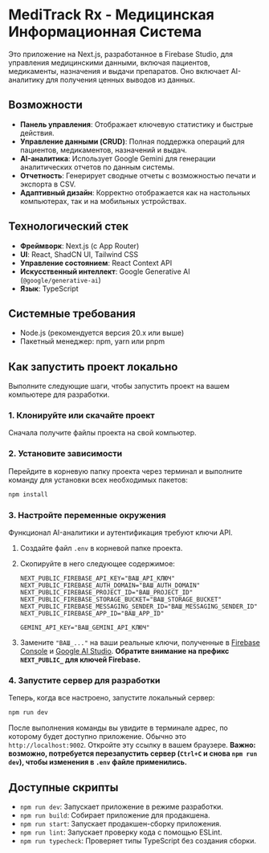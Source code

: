 # MediTrack Rx - Медицинская Информационная Система

Это приложение на Next.js, разработанное в Firebase Studio, для управления медицинскими данными, включая пациентов, медикаменты, назначения и выдачи препаратов. Оно включает AI-аналитику для получения ценных выводов из данных.

## Возможности

*   **Панель управления**: Отображает ключевую статистику и быстрые действия.
*   **Управление данными (CRUD)**: Полная поддержка операций для пациентов, медикаментов, назначений и выдач.
*   **AI-аналитика**: Использует Google Gemini для генерации аналитических отчетов по данным системы.
*   **Отчетность**: Генерирует сводные отчеты с возможностью печати и экспорта в CSV.
*   **Адаптивный дизайн**: Корректно отображается как на настольных компьютерах, так и на мобильных устройствах.

## Технологический стек

*   **Фреймворк**: Next.js (с App Router)
*   **UI**: React, ShadCN UI, Tailwind CSS
*   **Управление состоянием**: React Context API
*   **Искусственный интеллект**: Google Generative AI (`@google/generative-ai`)
*   **Язык**: TypeScript

## Системные требования

*   Node.js (рекомендуется версия 20.x или выше)
*   Пакетный менеджер: npm, yarn или pnpm

## Как запустить проект локально

Выполните следующие шаги, чтобы запустить проект на вашем компьютере для разработки.

### 1. Клонируйте или скачайте проект

Сначала получите файлы проекта на свой компьютер.

### 2. Установите зависимости

Перейдите в корневую папку проекта через терминал и выполните команду для установки всех необходимых пакетов:

```bash
npm install
```

### 3. Настройте переменные окружения

Функционал AI-аналитики и аутентификация требуют ключи API.

1.  Создайте файл `.env` в корневой папке проекта.
2.  Скопируйте в него следующее содержимое:

    ```env
    NEXT_PUBLIC_FIREBASE_API_KEY="ВАШ_API_КЛЮЧ"
    NEXT_PUBLIC_FIREBASE_AUTH_DOMAIN="ВАШ_AUTH_DOMAIN"
    NEXT_PUBLIC_FIREBASE_PROJECT_ID="ВАШ_PROJECT_ID"
    NEXT_PUBLIC_FIREBASE_STORAGE_BUCKET="ВАШ_STORAGE_BUCKET"
    NEXT_PUBLIC_FIREBASE_MESSAGING_SENDER_ID="ВАШ_MESSAGING_SENDER_ID"
    NEXT_PUBLIC_FIREBASE_APP_ID="ВАШ_APP_ID"
    
    GEMINI_API_KEY="ВАШ_GEMINI_API_КЛЮЧ"
    ```

3.  Замените `"ВАШ_..."` на ваши реальные ключи, полученные в [Firebase Console](https://console.firebase.google.com/) и [Google AI Studio](https://aistudio.google.com/app/apikey). **Обратите внимание на префикс `NEXT_PUBLIC_` для ключей Firebase.**

### 4. Запустите сервер для разработки

Теперь, когда все настроено, запустите локальный сервер:

```bash
npm run dev
```

После выполнения команды вы увидите в терминале адрес, по которому будет доступно приложение. Обычно это `http://localhost:9002`. Откройте эту ссылку в вашем браузере. **Важно: возможно, потребуется перезапустить сервер (`Ctrl+C` и снова `npm run dev`), чтобы изменения в `.env` файле применились.**

## Доступные скрипты

*   `npm run dev`: Запускает приложение в режиме разработки.
*   `npm run build`: Собирает приложение для продакшена.
*   `npm run start`: Запускает продакшен-сборку приложения.
*   `npm run lint`: Запускает проверку кода с помощью ESLint.
*   `npm run typecheck`: Проверяет типы TypeScript без создания сборки.
